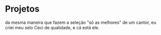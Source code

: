 # Projetos
da mesma maneira que fazem a seleção "só as melhores" de um cantor, eu criei meu selo Ceci de qualidade, e cá está ele.
